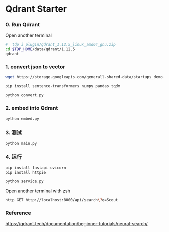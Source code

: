 # Qdrant Starter

### 0. Run Qdrant
Open another terminal
```bash
#  tdp i plugin/qdrant_1.12.5_linux_amd64_gnu.zip 
cd $TDP_HOME/data/qdrant/1.12.5
qdrant
```

### 1. convert json to vector
```bash
wget https://storage.googleapis.com/generall-shared-data/startups_demo.json

pip install sentence-transformers numpy pandas tqdm

python convert.py
```
### 2. embed into Qdrant
```bash
python embed.py
```
### 3. 测试
```bash
python main.py
```

### 4. 运行
```zsh
pip install fastapi uvicorn
pip install httpie

python service.py
```

Open another terminal with zsh
```zsh
http GET http://localhost:8000/api/search\?q=Scout
```

### Reference
https://qdrant.tech/documentation/beginner-tutorials/neural-search/